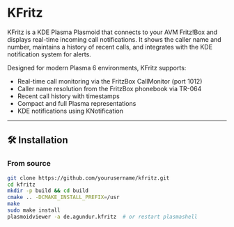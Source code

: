 # KFritz

KFritz is a KDE Plasma Plasmoid that connects to your AVM Fritz!Box and displays real-time incoming call notifications. It shows the caller name and number, maintains a history of recent calls, and integrates with the KDE notification system for alerts.

Designed for modern Plasma 6 environments, KFritz supports:
- Real-time call monitoring via the FritzBox CallMonitor (port 1012)
- Caller name resolution from the FritzBox phonebook via TR-064
- Recent call history with timestamps
- Compact and full Plasma representations
- KDE notifications using KNotification

---

## 🛠 Installation

### From source

```bash
git clone https://github.com/yourusername/kfritz.git
cd kfritz
mkdir -p build && cd build
cmake .. -DCMAKE_INSTALL_PREFIX=/usr
make
sudo make install
plasmoidviewer -a de.agundur.kfritz  # or restart plasmashell
```
